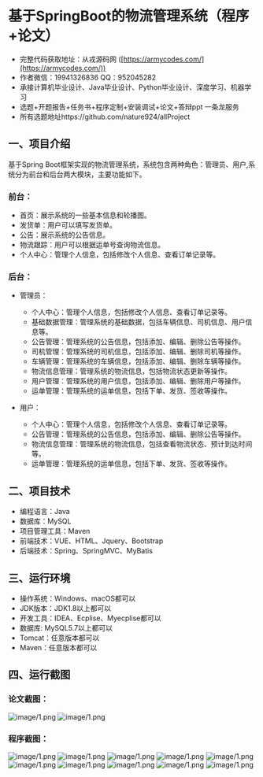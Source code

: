 基于SpringBoot的物流管理系统（程序+论文）
=
- 完整代码获取地址：从戎源码网 ([https://armycodes.com/](https://armycodes.com/))
- 作者微信：19941326836  QQ：952045282 
- 承接计算机毕业设计、Java毕业设计、Python毕业设计、深度学习、机器学习
- 选题+开题报告+任务书+程序定制+安装调试+论文+答辩ppt 一条龙服务
- 所有选题地址https://github.com/nature924/allProject

一、项目介绍
---
基于Spring Boot框架实现的物流管理系统，系统包含两种角色：管理员、用户,系统分为前台和后台两大模块，主要功能如下。
### 前台：
- 首页：展示系统的一些基本信息和轮播图。
- 发货单：用户可以填写发货单。
- 公告：展示系统的公告信息。
- 物流跟踪：用户可以根据运单号查询物流信息。
- 个人中心：管理个人信息，包括修改个人信息、查看订单记录等。

### 后台：
- 管理员：
    - 个人中心：管理个人信息，包括修改个人信息、查看订单记录等。
    - 基础数据管理：管理系统的基础数据，包括车辆信息、司机信息、用户信息等。
    - 公告管理：管理系统的公告信息，包括添加、编辑、删除公告等操作。
    - 司机管理：管理系统的司机信息，包括添加、编辑、删除司机等操作。
    - 车辆管理：管理系统的车辆信息，包括添加、编辑、删除车辆等操作。
    - 物流信息管理：管理系统的物流信息，包括物流状态更新等操作。
    - 用户管理：管理系统的用户信息，包括添加、编辑、删除用户等操作。
    - 运单管理：管理系统的运单信息，包括下单、发货、签收等操作。

- 用户：
    - 个人中心：管理个人信息，包括修改个人信息、查看订单记录等。
    - 公告管理：管理系统的公告信息，包括添加、编辑、删除公告等操作。
    - 物流信息管理：管理系统的物流信息，包括查看物流状态、预计到达时间等。
    - 运单管理：管理系统的运单信息，包括下单、发货、签收等操作。






二、项目技术
---
- 编程语言：Java
- 数据库：MySQL
- 项目管理工具：Maven
- 前端技术：VUE、HTML、Jquery、Bootstrap
- 后端技术：Spring、SpringMVC、MyBatis

三、运行环境
---
- 操作系统：Windows、macOS都可以
- JDK版本：JDK1.8以上都可以
- 开发工具：IDEA、Ecplise、Myecplise都可以
- 数据库: MySQL5.7以上都可以
- Tomcat：任意版本都可以
- Maven：任意版本都可以

四、运行截图
---
### 论文截图：
![image/1.png](limage/1.png)
![image/1.png](limage/2.png)

### 程序截图：
![image/1.png](image/1.png)
![image/1.png](image/2.png)
![image/1.png](image/3.png)
![image/1.png](image/4.png)
![image/1.png](image/5.png)
![image/1.png](image/6.png)
![image/1.png](image/7.png)
![image/1.png](image/8.png)
![image/1.png](image/9.png)
![image/1.png](image/10.png)


